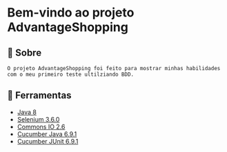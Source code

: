 # Bem-vindo ao projeto AdvantageShopping


## 📖 Sobre

```
O projeto AdvantageShopping foi feito para mostrar minhas habilidades com o meu primeiro teste ultilziando BDD.
```

## 🔧 Ferramentas

- [Java 8](https://www.oracle.com/br/java/technologies/javase/javase-jdk8-downloads.html)
- [Selenium 3.6.0](https://mvnrepository.com/artifact/org.seleniumhq.selenium/selenium-java/3.6.0)
- [Commons IO 2.6](https://mvnrepository.com/artifact/commons-io/commons-io/2.6)
- [Cucumber Java 6.9.1](https://mvnrepository.com/artifact/io.cucumber/cucumber-java/6.9.1)
- [Cucumber JUnit 6.9.1](https://mvnrepository.com/artifact/io.cucumber/cucumber-junit/6.9.1)
